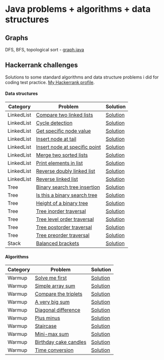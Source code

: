 # Java problems + algorithms + data structures

## Graphs

DFS, BFS, topological sort - [graph.java](https://github.com/RaduHaulica/java/blob/master/graphs/graph.java)

## Hackerrank challenges

Solutions to some standard algorithms and data structure problems i did for coding test practice. [My Hackerrank profile](https://www.hackerrank.com/radu_haulica).

#### Data structures

| Category | Problem | Solution |
| ----- | -----| ----- |
| LinkedList | [Compare two linked lists](https://www.hackerrank.com/challenges/compare-two-linked-lists/problem) | [Solution](https://github.com/RaduHaulica/java/blob/master/hackerrank/data%20structures/linked%20lists/Compare%20two%20linked%20lists.java) |
| LinkedList | [Cycle detection](https://www.hackerrank.com/challenges/detect-whether-a-linked-list-contains-a-cycle/problem) | [Solution](https://github.com/RaduHaulica/java/blob/master/hackerrank/data%20structures/linked%20lists/Cycle%20Detection.java) |
| LinkedList | [Get specific node value](https://www.hackerrank.com/challenges/get-the-value-of-the-node-at-a-specific-position-from-the-tail/problem) | [Solution](https://github.com/RaduHaulica/java/blob/master/hackerrank/data%20structures/linked%20lists/Get%20Node%20Value.java) |
| LinkedList | [Insert node at tail](https://www.hackerrank.com/challenges/insert-a-node-at-the-tail-of-a-linked-list/problem) | [Solution](https://github.com/RaduHaulica/java/blob/master/hackerrank/data%20structures/linked%20lists/Insert%20a%20Node%20at%20the%20Tail%20of%20a%20Linked%20List.java) |
| LinkedList | [Insert node at specific point](https://www.hackerrank.com/challenges/insert-a-node-at-a-specific-position-in-a-linked-list/problem) | [Solution](https://github.com/RaduHaulica/java/blob/master/hackerrank/data%20structures/linked%20lists/Insert%20a%20node%20at%20a%20specific%20position%20in%20a%20linked%20list.java) |
| LinkedList | [Merge two sorted lists](https://www.hackerrank.com/challenges/merge-two-sorted-linked-lists/problem) | [Solution](https://github.com/RaduHaulica/java/blob/master/hackerrank/data%20structures/linked%20lists/Merge%20two%20sorted%20linked%20lists.java) |
| LinkedList | [Print elements in list](https://www.hackerrank.com/challenges/print-the-elements-of-a-linked-list/problem) | [Solution](https://github.com/RaduHaulica/java/blob/master/hackerrank/data%20structures/linked%20lists/Print%20the%20Elements%20of%20a%20Linked%20List.java) |
| LinkedList | [Reverse doubly linked list](https://www.hackerrank.com/challenges/reverse-a-doubly-linked-list/problem) | [Solution](https://github.com/RaduHaulica/java/blob/master/hackerrank/data%20structures/linked%20lists/Reverse%20a%20doubly%20linked%20list.java) |
| LinkedList | [Reverse linked list](https://www.hackerrank.com/challenges/reverse-a-linked-list/problem) | [Solution](https://github.com/RaduHaulica/java/blob/master/hackerrank/data%20structures/linked%20lists/Reverse%20a%20linked%20list.java) |
| Tree | [Binary search tree insertion](https://www.hackerrank.com/challenges/binary-search-tree-insertion/problem) | [Solution](https://github.com/RaduHaulica/java/blob/master/hackerrank/data%20structures/trees/Binary%20Search%20Tree%20Insertion.java) |
| Tree | [Is this a binary search tree](https://www.hackerrank.com/challenges/is-binary-search-tree/problem) | [Solution](https://github.com/RaduHaulica/java/blob/master/hackerrank/data%20structures/trees/Is%20This%20a%20Binary%20Search%20Tree.java) |
| Tree | [Height of a binary tree](https://www.hackerrank.com/challenges/tree-height-of-a-binary-tree/problem) | [Solution](https://github.com/RaduHaulica/java/blob/master/hackerrank/data%20structures/trees/Tree%20Height%20of%20a%20Binary%20Tree.java) |
| Tree | [Tree inorder traversal](https://www.hackerrank.com/challenges/tree-inorder-traversal/problem) | [Solution](https://github.com/RaduHaulica/java/blob/master/hackerrank/data%20structures/trees/Tree%20Inorder%20Traversal.java) |
| Tree | [Tree level order traversal](https://www.hackerrank.com/challenges/tree-level-order-traversal/problem) | [Solution](https://github.com/RaduHaulica/java/blob/master/hackerrank/data%20structures/trees/Tree%20Level%20Order%20Traversal.java) |
| Tree | [Tree postorder traversal](https://www.hackerrank.com/challenges/tree-postorder-traversal/problem) | [Solution](https://github.com/RaduHaulica/java/blob/master/hackerrank/data%20structures/trees/Tree%20Postorder%20Traversal.java) |
| Tree | [Tree preorder traversal](https://www.hackerrank.com/challenges/tree-preorder-traversal/problem) | [Solution](https://github.com/RaduHaulica/java/blob/master/hackerrank/data%20structures/trees/Tree%20Preorder%20Traversal.java) |
| Stack | [Balanced brackets](https://www.hackerrank.com/challenges/balanced-brackets/problem) | [Solution](https://github.com/RaduHaulica/java/blob/master/hackerrank/data%20structures/stacks/Balanced%20Brackets.java) |

#### Algorithms

| Category | Problem | Solution |
| ----- | ----- | ----- |
| Warmup | [Solve me first](https://www.hackerrank.com/challenges/solve-me-first/problem) | [Solution](https://github.com/RaduHaulica/java/blob/master/hackerrank/algorithms/warmup/Solve%20Me%20First.java) |
| Warmup | [Simple array sum](https://www.hackerrank.com/challenges/simple-array-sum/problem) | [Solution](https://github.com/RaduHaulica/java/blob/master/hackerrank/algorithms/warmup/Simple%20Array%20Sum.java) |
| Warmup | [Compare the triplets](https://www.hackerrank.com/challenges/compare-the-triplets/problem) | [Solution](https://github.com/RaduHaulica/java/blob/master/hackerrank/algorithms/warmup/Compare%20the%20Triplets.java) |
| Warmup | [A very big sum](https://www.hackerrank.com/challenges/a-very-big-sum/problem) | [Solution](https://github.com/RaduHaulica/java/blob/master/hackerrank/algorithms/warmup/A%20Very%20Big%20Sum.java) |
| Warmup | [Diagonal difference](https://www.hackerrank.com/challenges/diagonal-difference/problem) | [Solution](https://github.com/RaduHaulica/java/blob/master/hackerrank/algorithms/warmup/Diagonal%20Difference.java) |
| Warmup | [Plus minus](https://www.hackerrank.com/challenges/plus-minus/problem) | [Solution](https://github.com/RaduHaulica/java/blob/master/hackerrank/algorithms/warmup/Plus%20Minus.java) |
| Warmup | [Staircase](https://www.hackerrank.com/challenges/staircase/problem) | [Solution](https://github.com/RaduHaulica/java/blob/master/hackerrank/algorithms/warmup/Staircase.java) |
| Warmup | [Mini-max sum](https://www.hackerrank.com/challenges/mini-max-sum/problem) | [Solution](https://github.com/RaduHaulica/java/blob/master/hackerrank/algorithms/warmup/Mini-Max%20Sum.java) |
| Warmup | [Birthday cake candles](https://www.hackerrank.com/challenges/birthday-cake-candles/problem) | [Solution](https://github.com/RaduHaulica/java/blob/master/hackerrank/algorithms/warmup/Birthday%20Cake%20Candles.java) |
| Warmup | [Time conversion](https://www.hackerrank.com/challenges/time-conversion/problem) | [Solution](https://github.com/RaduHaulica/java/blob/master/hackerrank/algorithms/warmup/Time%20Conversion.java) |
